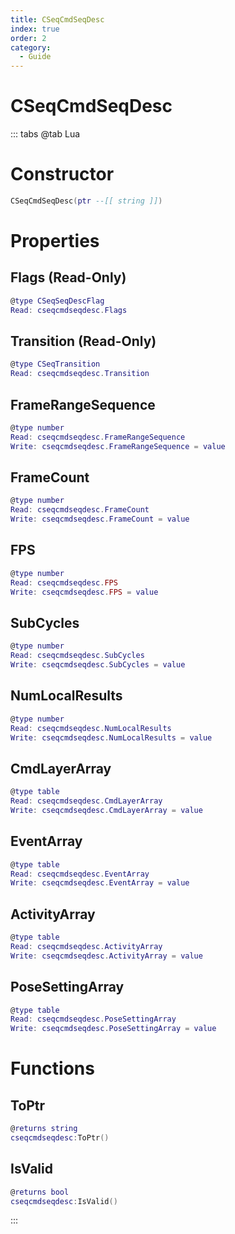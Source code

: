 ```yaml
---
title: CSeqCmdSeqDesc
index: true
order: 2
category:
  - Guide
---
```


# CSeqCmdSeqDesc

::: tabs
@tab Lua
# Constructor
```lua
CSeqCmdSeqDesc(ptr --[[ string ]])
```
# Properties
## Flags (Read-Only)
```lua
@type CSeqSeqDescFlag
Read: cseqcmdseqdesc.Flags
```
## Transition (Read-Only)
```lua
@type CSeqTransition
Read: cseqcmdseqdesc.Transition
```
## FrameRangeSequence 
```lua
@type number
Read: cseqcmdseqdesc.FrameRangeSequence
Write: cseqcmdseqdesc.FrameRangeSequence = value
```
## FrameCount 
```lua
@type number
Read: cseqcmdseqdesc.FrameCount
Write: cseqcmdseqdesc.FrameCount = value
```
## FPS 
```lua
@type number
Read: cseqcmdseqdesc.FPS
Write: cseqcmdseqdesc.FPS = value
```
## SubCycles 
```lua
@type number
Read: cseqcmdseqdesc.SubCycles
Write: cseqcmdseqdesc.SubCycles = value
```
## NumLocalResults 
```lua
@type number
Read: cseqcmdseqdesc.NumLocalResults
Write: cseqcmdseqdesc.NumLocalResults = value
```
## CmdLayerArray 
```lua
@type table
Read: cseqcmdseqdesc.CmdLayerArray
Write: cseqcmdseqdesc.CmdLayerArray = value
```
## EventArray 
```lua
@type table
Read: cseqcmdseqdesc.EventArray
Write: cseqcmdseqdesc.EventArray = value
```
## ActivityArray 
```lua
@type table
Read: cseqcmdseqdesc.ActivityArray
Write: cseqcmdseqdesc.ActivityArray = value
```
## PoseSettingArray 
```lua
@type table
Read: cseqcmdseqdesc.PoseSettingArray
Write: cseqcmdseqdesc.PoseSettingArray = value
```
# Functions
## ToPtr
```lua
@returns string
cseqcmdseqdesc:ToPtr()
```
## IsValid
```lua
@returns bool
cseqcmdseqdesc:IsValid()
```

:::